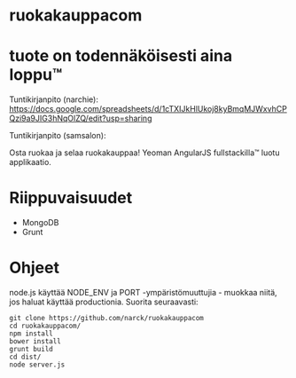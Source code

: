 ruokakauppacom
==============
# tuote on todennäköisesti aina loppu™
Tuntikirjanpito (narchie): https://docs.google.com/spreadsheets/d/1cTXIJkHlUkoj8kyBmqMJWxvhCPQzi9a9JIG3hNqOlZQ/edit?usp=sharing

Tuntikirjanpito (samsalon): 

Osta ruokaa ja selaa ruokakauppaa!
Yeoman AngularJS fullstackilla™ luotu applikaatio.

# Riippuvaisuudet
* MongoDB
* Grunt

# Ohjeet
node.js käyttää NODE_ENV ja PORT -ympäristömuuttujia - muokkaa niitä, jos haluat käyttää productionia.
Suorita seuraavasti:

```
git clone https://github.com/narck/ruokakauppacom
cd ruokakauppacom/
npm install
bower install
grunt build
cd dist/
node server.js
```
